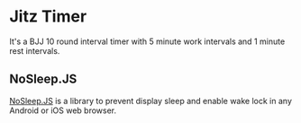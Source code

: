 # Jitz Timer

It's a BJJ 10 round interval timer with 5 minute work intervals and 1 minute rest intervals.

## NoSleep.JS

 [NoSleep.JS](https://github.com/richtr/NoSleep.js?utm_source=recordnotfound.com) is a library to prevent display sleep and enable wake lock in any Android or iOS web browser. 